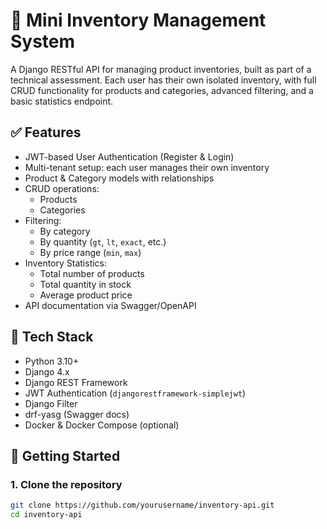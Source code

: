 # 🧾 Mini Inventory Management System

A Django RESTful API for managing product inventories, built as part of a technical assessment. Each user has their own isolated inventory, with full CRUD functionality for products and categories, advanced filtering, and a basic statistics endpoint.

## ✅ Features

- JWT-based User Authentication (Register & Login)
- Multi-tenant setup: each user manages their own inventory
- Product & Category models with relationships
- CRUD operations:
  - Products
  - Categories
- Filtering:
  - By category
  - By quantity (`gt`, `lt`, `exact`, etc.)
  - By price range (`min`, `max`)
- Inventory Statistics:
  - Total number of products
  - Total quantity in stock
  - Average product price
- API documentation via Swagger/OpenAPI

## 🔧 Tech Stack

- Python 3.10+
- Django 4.x
- Django REST Framework
- JWT Authentication (`djangorestframework-simplejwt`)
- Django Filter
- drf-yasg (Swagger docs)
- Docker & Docker Compose (optional)

## 🚀 Getting Started

### 1. Clone the repository

```bash
git clone https://github.com/yourusername/inventory-api.git
cd inventory-api
